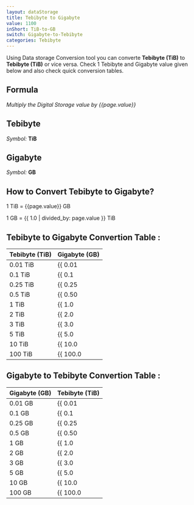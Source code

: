 ```yaml
---
layout: dataStorage
title: Tebibyte to Gigabyte
value: 1100
inShort: TiB-to-GB
switch: Gigabyte-to-Tebibyte
categories: Tebibyte
---
```


Using Data storage Conversion tool you can converte **Tebibyte (TiB)** to **Tebibyte (TiB)** or vice versa. Check 1 Tebibyte and Gigabyte value given below and also check quick conversion tables.

## Formula
*Multiply the Digital Storage value by {{page.value}}*

## Tebibyte
*Symbol:* **TiB**

## Gigabyte
*Symbol:* **GB**

## How to Convert Tebibyte to Gigabyte?

1 TiB = {{page.value}} GB

1 GB = {{ 1.0 | divided_by: page.value }} TiB


## Tebibyte to Gigabyte Convertion Table :

| Tebibyte (TiB) | Gigabyte (GB) |
| ---- | ---- |
| 0.01 TiB | {{ 0.01 | times: page.value | round: 12 }} GB |
| 0.1 TiB | {{ 0.1 | times: page.value | round: 12 }} GB |
| 0.25 TiB | {{ 0.25 | times: page.value | round: 12 }} GB |
| 0.5 TiB | {{ 0.50 | times: page.value | round: 12 }} GB |
| 1 TiB | {{ 1.0 | times: page.value | round: 12 }} GB |
| 2 TiB | {{ 2.0 | times: page.value | round: 12 }} GB |
| 3 TiB | {{ 3.0 | times: page.value | round: 12 }} GB |
| 5 TiB | {{ 5.0 | times: page.value | round: 12 }} GB |
| 10 TiB | {{ 10.0 | times: page.value | round: 12 }} GB |
| 100 TiB | {{ 100.0 | times: page.value | round: 12 }} GB |

## Gigabyte to Tebibyte Convertion Table :

| Gigabyte (GB) | Tebibyte (TiB) |
| ---- | ---- |
| 0.01 GB | {{ 0.01 | divided_by: page.value | round: 12 }} TiB |
| 0.1 GB | {{ 0.1 | divided_by: page.value | round: 12 }} TiB |
| 0.25 GB | {{ 0.25 | divided_by: page.value | round: 12 }} TiB |
| 0.5 GB | {{ 0.50 | divided_by: page.value | round: 12 }} TiB |
| 1 GB | {{ 1.0 | divided_by: page.value | round: 12 }} TiB |
| 2 GB | {{ 2.0 | divided_by: page.value | round: 12 }} TiB |
| 3 GB | {{ 3.0 | divided_by: page.value | round: 12 }} TiB |
| 5 GB | {{ 5.0 | divided_by: page.value | round: 12 }} TiB |
| 10 GB | {{ 10.0 | divided_by: page.value | round: 12 }} TiB |
| 100 GB | {{ 100.0 | divided_by: page.value | round: 12 }} TiB |


<script>
document.getElementById('selectInput')[17].selected = true
document.getElementById('selectOutput')[12].selected = true
</script>
